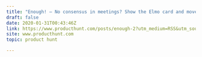 ```yaml
---
title: "Enough! — No consensus in meetings? Show the Elmo card and move on."
draft: false
date: 2020-01-31T00:43:46Z
link: https://www.producthunt.com/posts/enough-2?utm_medium=RSS&utm_source=hune
site: www.producthunt.com
topic: product hunt  

---
```

